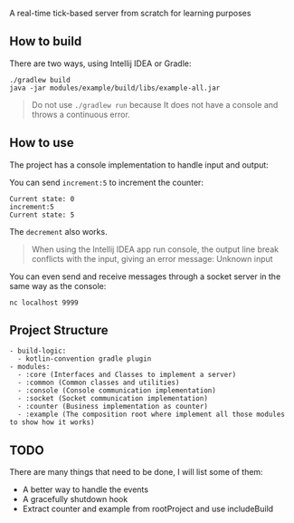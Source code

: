 A real-time tick-based server from scratch for learning purposes

## How to build

There are two ways, using Intellij IDEA or Gradle:

```shell
./gradlew build
java -jar modules/example/build/libs/example-all.jar
```

> Do not use `./gradlew run` because It does not have a console and throws a continuous error.

## How to use

The project has a console implementation to handle input and output:

You can send `increment:5` to increment the counter:

```
Current state: 0
increment:5
Current state: 5
```

The `decrement` also works.

> When using the Intellij IDEA app run console, the output line break conflicts with the input, giving an error message: Unknown input

You can even send and receive messages through a socket server in the same way as the console:

```shell
nc localhost 9999
```

## Project Structure

```
- build-logic:
  - kotlin-convention gradle plugin
- modules:
  - :core (Interfaces and Classes to implement a server)
  - :common (Common classes and utilities)
  - :console (Console communication implementation)
  - :socket (Socket communication implementation)
  - :counter (Business implementation as counter)
  - :example (The composition root where implement all those modules to show how it works)
```

## TODO

There are many things that need to be done, I will list some of them:

- A better way to handle the events
- A gracefully shutdown hook
- Extract counter and example from rootProject and use includeBuild
